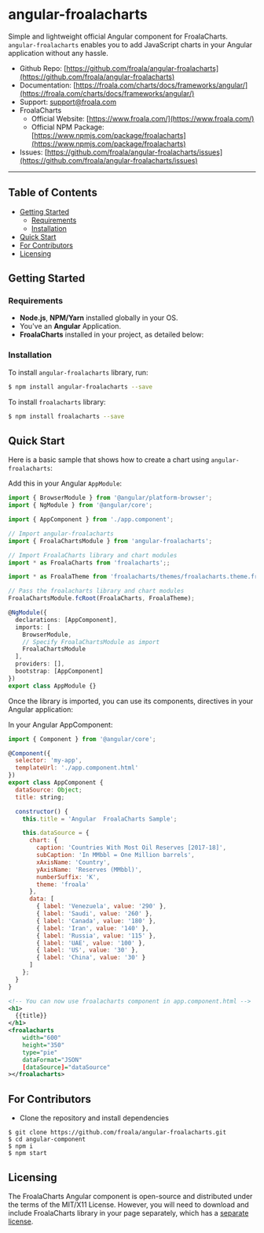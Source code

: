# angular-froalacharts

Simple and lightweight official Angular component for FroalaCharts. `angular-froalacharts` enables you to add JavaScript charts in your Angular application without any hassle.

- Github Repo: [https://github.com/froala/angular-froalacharts](https://github.com/froala/angular-froalacharts)
- Documentation: [https://froala.com/charts/docs/frameworks/angular/](https://froala.com/charts/docs/frameworks/angular/)
- Support: [support@froala.com](support@froala.com)
- FroalaCharts
  - Official Website: [https://www.froala.com/](https://www.froala.com/)
  - Official NPM Package: [https://www.npmjs.com/package/froalacharts](https://www.npmjs.com/package/froalacharts)
- Issues: [https://github.com/froala/angular-froalacharts/issues](https://github.com/froala/angular-froalacharts/issues)

---

## Table of Contents

- [Getting Started](#getting-started)
  - [Requirements](#requirements)
  - [Installation](#installation)
- [Quick Start](#quick-start)
- [For Contributors](#for-contributors)
- [Licensing](#licensing)

## Getting Started

### Requirements

- **Node.js**, **NPM/Yarn** installed globally in your OS.
- You've an **Angular** Application.
- **FroalaCharts** installed in your project, as detailed below:

### Installation

To install `angular-froalacharts` library, run:

```bash
$ npm install angular-froalacharts --save
```

To install `froalacharts` library:

```bash
$ npm install froalacharts --save
```

## Quick Start

Here is a basic sample that shows how to create a chart using `angular-froalacharts`:

Add this in your Angular `AppModule`:

```typescript
import { BrowserModule } from '@angular/platform-browser';
import { NgModule } from '@angular/core';

import { AppComponent } from './app.component';

// Import angular-froalacharts
import { FroalaChartsModule } from 'angular-froalacharts';

// Import FroalaCharts library and chart modules
import * as FroalaCharts from 'froalacharts';;

import * as FroalaTheme from 'froalacharts/themes/froalacharts.theme.froala';

// Pass the froalacharts library and chart modules
FroalaChartsModule.fcRoot(FroalaCharts, FroalaTheme);

@NgModule({
  declarations: [AppComponent],
  imports: [
    BrowserModule,
    // Specify FroalaChartsModule as import
    FroalaChartsModule
  ],
  providers: [],
  bootstrap: [AppComponent]
})
export class AppModule {}
```

Once the library is imported, you can use its components, directives in your Angular application:

In your Angular AppComponent:

```javascript
import { Component } from '@angular/core';

@Component({
  selector: 'my-app',
  templateUrl: './app.component.html'
})
export class AppComponent {
  dataSource: Object;
  title: string;

  constructor() {
    this.title = 'Angular  FroalaCharts Sample';

    this.dataSource = {
      chart: {
        caption: 'Countries With Most Oil Reserves [2017-18]',
        subCaption: 'In MMbbl = One Million barrels',
        xAxisName: 'Country',
        yAxisName: 'Reserves (MMbbl)',
        numberSuffix: 'K',
        theme: 'froala'
      },
      data: [
        { label: 'Venezuela', value: '290' },
        { label: 'Saudi', value: '260' },
        { label: 'Canada', value: '180' },
        { label: 'Iran', value: '140' },
        { label: 'Russia', value: '115' },
        { label: 'UAE', value: '100' },
        { label: 'US', value: '30' },
        { label: 'China', value: '30' }
      ]
    };
  }
}
```

```xml
<!-- You can now use froalacharts component in app.component.html -->
<h1>
  {{title}}
</h1>
<froalacharts
    width="600"
    height="350"
    type="pie"
    dataFormat="JSON"
    [dataSource]="dataSource"
></froalacharts>
```

## For Contributors

- Clone the repository and install dependencies

```
$ git clone https://github.com/froala/angular-froalacharts.git
$ cd angular-component
$ npm i
$ npm start
```

## Licensing

The FroalaCharts Angular component is open-source and distributed under the terms of the MIT/X11 License. However, you will need to download and include FroalaCharts library in your page separately, which has a [separate license](https://www.ideracorp.com/Legal/Froala/FroalaChartsLicenseAgreement).